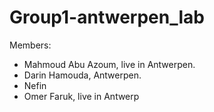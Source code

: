 # Group1-antwerpen_lab
Members:
- Mahmoud Abu Azoum, live in Antwerpen.
- Darin Hamouda, Antwerpen.
- Nefin
- Omer Faruk, live in Antwerp